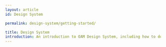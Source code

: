```yaml
---
layout: article
id: Design System

permalink: design-system/getting-started/

title: Design System
introduction: An introduction to OAM Design System, including how to download and use it, some basic templates and examples.
---
```

